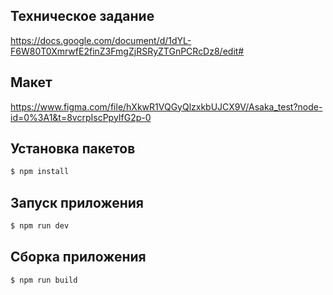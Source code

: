 ## Техническое задание

https://docs.google.com/document/d/1dYL-F6W80T0XmrwfE2finZ3FmgZjRSRyZTGnPCRcDz8/edit#

## Макет

https://www.figma.com/file/hXkwR1VQGyQlzxkbUJCX9V/Asaka_test?node-id=0%3A1&t=8vcrpIscPpyIfG2p-0

## Установка пакетов

```bash
$ npm install
```

## Запуск приложения

```bash
$ npm run dev
```

## Сборка приложения

```bash
$ npm run build
```
